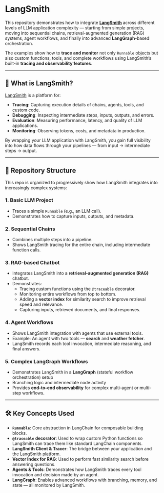 # LangSmith

This repository demonstrates how to integrate **[LangSmith](https://docs.smith.langchain.com/)** across different levels of LLM application complexity — starting from simple projects, moving into sequential chains, retrieval-augmented generation (RAG) systems, agent workflows, and finally into advanced **LangGraph**-based orchestration.  

The examples show how to **trace and monitor** not only `Runnable` objects but also custom functions, tools, and complete workflows using LangSmith’s built-in **tracing and observability features**.

---

## 🚀 What is LangSmith?
[LangSmith](https://docs.smith.langchain.com/) is a platform for:
- **Tracing**: Capturing execution details of chains, agents, tools, and custom code.
- **Debugging**: Inspecting intermediate steps, inputs, outputs, and errors.
- **Evaluation**: Measuring performance, latency, and quality of LLM applications.
- **Monitoring**: Observing tokens, costs, and metadata in production.

By wrapping your LLM application with LangSmith, you gain full visibility into how data flows through your pipelines — from input → intermediate steps → output.

---

## 📂 Repository Structure

This repo is organized to progressively show how LangSmith integrates into increasingly complex systems:

### 1. **Basic LLM Project**
- Traces a simple `Runnable` (e.g., an LLM call).
- Demonstrates how to capture inputs, outputs, and metadata.

### 2. **Sequential Chains**
- Combines multiple steps into a pipeline.
- Shows LangSmith tracing for the entire chain, including intermediate function calls.

### 3. **RAG-based Chatbot**
- Integrates LangSmith into a **retrieval-augmented generation (RAG)** chatbot.
- Demonstrates:
  - Tracing custom functions using the `@traceable` decorator.
  - Monitoring entire workflows from top to bottom.
  - Adding a **vector index** for similarity search to improve retrieval speed and relevance.
  - Capturing inputs, retrieved documents, and final responses.

### 4. **Agent Workflows**
- Shows LangSmith integration with agents that use external tools.
- Example: An agent with two tools — **search** and **weather fetcher**.
- LangSmith records each tool invocation, intermediate reasoning, and final answers.

### 5. **Complex LangGraph Workflows**
- Demonstrates LangSmith in a **LangGraph** (stateful workflow orchestration) setup
- Branching logic and intermediate node activity  
- Provides **end-to-end observability** for complex multi-agent or multi-step workflows.

---

## 🛠️ Key Concepts Used

- **`Runnable`**: Core abstraction in LangChain for composable building blocks.
- **`@traceable` decorator**: Used to wrap custom Python functions so LangSmith can trace them like standard LangChain components.
- **LangSmith Client & Tracer**: The bridge between your application and the LangSmith platform.
- **Vector Index for RAG**: Used to perform fast similarity search before answering questions.
- **Agents & Tools**: Demonstrates how LangSmith traces every tool invocation and decision made by an agent.
- **LangGraph**: Enables advanced workflows with branching, memory, and state — all monitored by LangSmith.
